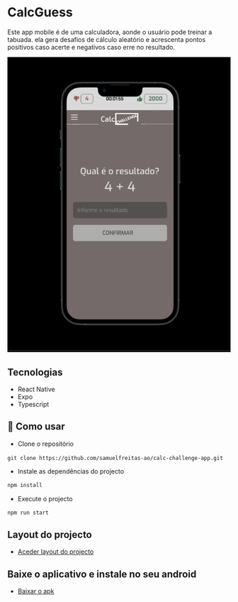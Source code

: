 # CalcGuess

<p>
  Este app mobile é de uma calculadora, aonde o usuário pode treinar a tabuada. ela gera desafios de cálculo aleatório e acrescenta pontos positivos caso acerte e negativos caso erre no resultado.
</p>
<center>
  <img src="./.github/preview.png" width='800'/>
</center>

## Tecnologias

- React Native
- Expo
- Typescript

## 🚀 Como usar

- Clone o repositório

`git clone https://github.com/samuelfreitas-ao/calc-challenge-app.git`

- Instale as dependências do projecto

```java
npm install
```

- Execute o projecto

```java
npm run start
```

## Layout do projecto

- [Aceder layout do projecto](https://www.figma.com/file/XfpDaTpOYz9CcCWmNnQ0cs/Calc-Challenge?node-id=0%3A1&t=9aXlaxuU12LW8IkH-1)

## Baixe o aplicativo e instale no seu android

- [Baixar o apk](https://www.mediafire.com/file/k0wt53qvoliaa30/Calc_Challenge.apk/file)
